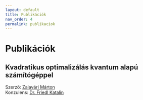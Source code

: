 ```yaml
---
layout: default
title: Publikációk
nav_order: 4
permalink: publikaciok
---
```


# Publikációk

## Kvadratikus optimalizálás kvantum alapú számítógéppel

Szerző: [Zalavári Márton](./kapcsolat#zalavári-márton)\
Konzulens: [Dr. Friedl Katalin](./kapcsolat#dr.-friedl-katalin)
